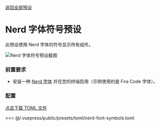[返回全部预设](./README.md#nerd-font-symbols)

# Nerd 字体符号预设

此预设使用 Nerd 字体的符号显示所有组件。

![Nerd 字体符号预设截图](/presets/img/nerd-font-symbols.png)

### 前置要求

- 安装一种 [Nerd 字体](https://www.nerdfonts.com/) 并在您的终端启用（示例使用的是 Fira Code 字体）。

### 配置

[点击下载 TOML 文件](/presets/toml/nerd-font-symbols.toml)

<<< @/.vuepress/public/presets/toml/nerd-font-symbols.toml
